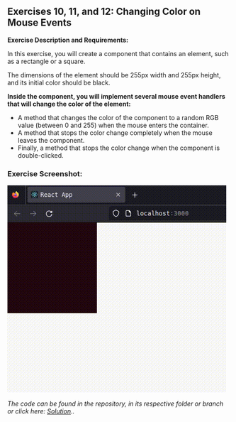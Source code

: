 ## Exercises 10, 11, and 12: Changing Color on Mouse Events

**Exercise Description and Requirements:**

In this exercise, you will create a component that contains an element, such as a rectangle or a square.

The dimensions of the element should be 255px width and 255px height, and its initial color should be black.

**Inside the component, you will implement several mouse event handlers that will change the color of the element:**

- A method that changes the color of the component to a random RGB value (between 0 and 255) when the mouse enters the container.
- A method that stops the color change completely when the mouse leaves the component.
- Finally, a method that stops the color change when the component is double-clicked.

### Exercise Screenshot:

![Exercise 3 Solution](readme-assets/gif/Exercise-10-11-12.gif)

_The code can be found in the repository, in its respective folder or branch or click here: [Solution](https://github.com/SJAR03/ejercicios-react/tree/main/src/Exercise-10-11-12).._
